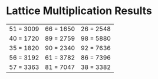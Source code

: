 # Lattice Multiplication Results

|   |   |   |
|---|---|---|
| 51 = 3009 | 66 = 1650 | 26 = 2548 |
| 40 = 1720 | 89 = 2759 | 98 = 5880 |
| 35 = 1820 | 90 = 2340 | 92 = 7636 |
| 56 = 3192 | 61 = 3782 | 86 = 7396 |
| 57 = 3363 | 81 = 7047 | 38 = 3382 |

